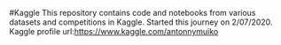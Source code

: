 #Kaggle
This repository contains code and notebooks from various datasets and competitions in Kaggle.
Started this journey on 2/07/2020.
Kaggle profile url:https://www.kaggle.com/antonnymuiko
